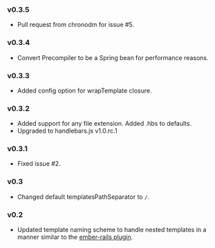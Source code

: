 ### v0.3.5

*   Pull request from chronodm for issue #5.

### v0.3.4

*   Convert Precompiler to be a Spring bean for performance reasons.

### v0.3.3

*   Added config option for wrapTemplate closure.

### v0.3.2

*   Added support for any file extension. Added .hbs to defaults.
*   Upgraded to handlebars.js v1.0.rc.1

### v0.3.1

*   Fixed issue #2.

### v0.3

*   Changed default templatesPathSeparator to `/`.

### v0.2

*   Updated template naming scheme to handle nested templates in a manner similar to the [ember-rails plugin](https://github.com/emberjs/ember-rails).